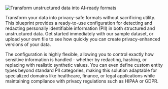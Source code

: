 ![Transform unstructured data into AI-ready formats](https://blueprints.gretel.cloud/use_cases/images/tabular-gan.png "Transform unstructured data into AI-ready formats")

Transform your data into privacy-safe formats without sacrificing utility. This blueprint provides a ready-to-use configuration for detecting and redacting personally identifiable information (PII) in both structured and unstructured data. Get started immediately with our sample dataset, or upload your own file to see how quickly you can create privacy-enhanced versions of your data.

The configuration is highly flexible, allowing you to control exactly how sensitive information is handled - whether by redacting, hashing, or replacing with realistic synthetic values. You can even define custom entity types beyond standard PII categories, making this solution adaptable for specialized domains like healthcare, finance, or legal applications while maintaining compliance with privacy regulations such as HIPAA or GDPR.
